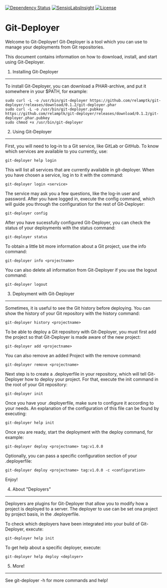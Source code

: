 [![Dependency Status](https://gemnasium.com/beniwtv/git-deployer.svg)](https://gemnasium.com/beniwtv/git-deployer)
[![SensioLabsInsight](https://insight.sensiolabs.com/projects/0d9a4c7c-d2c4-422a-ac23-19353e6021a1/mini.png)](https://insight.sensiolabs.com/projects/0d9a4c7c-d2c4-422a-ac23-19353e6021a1)
[![License](https://img.shields.io/github/license/beniwtv/git-deployer.svg)](https://img.shields.io/github/license/beniwtv/git-deployer.svg)

Git-Deployer
============

Welcome to Git-Deployer! Git-Deployer is a tool which you can use to manage
your deployments from Git repositories.

This document contains information on how to download, install, and start
using Git-Deployer.

1) Installing Git-Deployer
--------------------------

To install Git-Deployer, you can download a PHAR-archive, and put it
somewhere in your $PATH, for example:

```
sudo curl -L -o /usr/bin/git-deployer https://github.com/relamptk/git-deployer/releases/download/0.1.2/git-deployer.phar
sudo curl -L -o /usr/bin/git-deployer.pubkey https://github.com/relamptk/git-deployer/releases/download/0.1.2/git-deployer.phar.pubkey
sudo chmod +x /usr/bin/git-deployer
```

2) Using Git-Deployer
---------------------

First, you will need to log-in to a Git service, like GitLab or GitHub. To
know which services are available to you currently, use: 

```
git-deployer help login
```

This will list all services that are currently available in git-deployer. When
you have chosen a service, log in to it with the command:

```
git-deployer login <service>
```

The service may ask you a few questions, like the log-in user and password.
After you have logged in, execute the config command, which will guide you through
the configuration for the rest of Git-Deployer:

```
git-deployer config
```

After you have sucessfully configured Git-Deployer, you can check the status of your
deployments with the status command:

```
git-deployer status
```

To obtain a little bit more information about a Git project, use the info command:

```
git-deployer info <projectname>
```

You can also delete all information from Git-Deployer if you use the logout command:

```
git-deployer logout
```

3) Deployment with Git-Deployer
--------------------------------

Sometimes, it is useful to see the Git history before deploying. You can show the history
of your Git repository with the history command:

```
git-deployer history <projectname>
```

To be able to deploy a Git repository with Git-Deployer, you must first add the project
so that Git-Deployer is made aware of the new project:

```
git-deployer add <projectname>
```

You can also remove an added Project with the remove command:

```
git-deployer remove <projectname>
```

Next step is to create a .deployerfile in your repository, which will tell Git-Deployer
how to deploy your project. For that, execute the init command in the root of your Git repository:

```
git-deployer init
```

Once you have your .deployerfile, make sure to configure it according to your needs.
An explanation of the configuration of this file can be found by executing:

```
git-deployer help init
```

Once you are ready, start the deployment with the deploy command, for example:

```
git-deployer deploy <projectname> tag:v1.0.0
```

Optionally, you can pass a specific configuration section of your .deployerfile:

```
git-deployer deploy <projectname> tag:v1.0.0 -c <configuration>
```

Enjoy!

4) About "Deployers"
--------------------

Deployers are plugins for Git-Deployer that allow you to modify how a project is deployed
to a server. The deployer to use can be set ona project by project basis, in the .deployerfile.

To check which deployers have been integrated into your build of Git-Deployer, execute:

```
git-deployer help init
```

To get help about a specific deployer, execute:

```
git-deployer help deploy <deployer>
```

5) More!
--------

See git-deployer -h for more commands and help!
